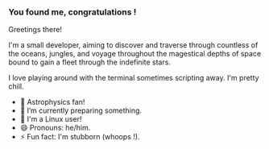 ### You found me, congratulations !

Greetings there!

I'm a small developer, aiming to discover and traverse through countless of the oceans, jungles, and voyage throughout the magestical depths of space bound to gain a fleet through the indefinite stars.

I love playing around with the terminal sometimes scripting away. I'm pretty chill.

- 🔭 Astrophysics fan!
- 🌱 I’m currently preparing something.
- 🐧 I'm a Linux user!
- 😄 Pronouns: he/him.
- ⚡ Fun fact: I'm stubborn (whoops !).
